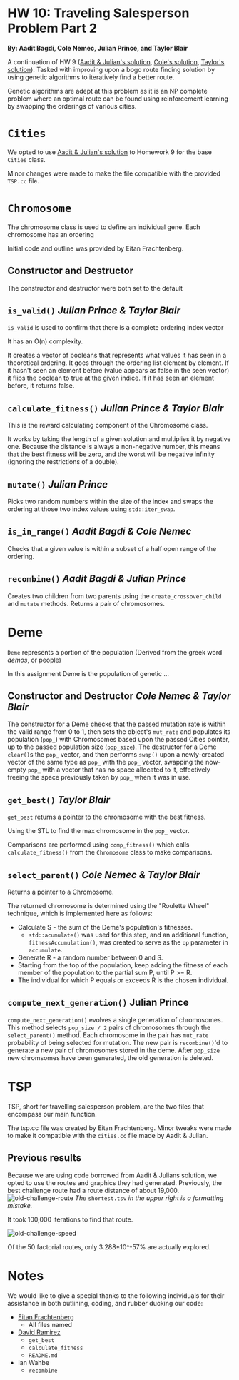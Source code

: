 # HW 10: Traveling Salesperson Problem Part 2

**By: Aadit Bagdi, Cole Nemec, Julian Prince, and Taylor Blair**

A continuation of HW 9 ([Aadit & Julian's solution](https://github.com/Byteceps/HW_9_Julian_Aadit), [Cole's solution](https://github.com/deeptronos/reed-csci221-hw9), [Taylor's solution](https://github.com/Goodernews/CS-221/tree/main/Homeworks/HW_9)). Tasked with improving upon a bogo route finding solution by using genetic algorithms to iteratively find a better route. 

Genetic algorithms are adept at this problem as it is an NP complete problem where an optimal route can be found using reinforcement learning by swapping the orderings of various cities.


# `Cities`

We opted to use [Aadit & Julian's solution](https://github.com/Byteceps/HW_9_Julian_Aadit) to Homework 9 for the base `Cities` class.

Minor changes were made to make the file compatible with the provided `TSP.cc` file.

# `Chromosome`

The chromosome class is used to define an individual gene. Each chromosome has an ordering 

Initial code and outline was provided by Eitan Frachtenberg.

## Constructor and Destructor

The constructor and destructor were both set to the default

## `is_valid()` *Julian Prince & Taylor Blair*

`is_valid` is used to confirm that there is a complete ordering index vector

It has an O(n) complexity.

It creates a vector of booleans that represents what values it has seen in a theoretical ordering. It goes through the ordering list element by element. If it hasn't seen an element before (value appears as false in the seen vector) it flips the boolean to true at the given indice. If it has seen an element before, it returns false.

## `calculate_fitness()` *Julian Prince & Taylor Blair*

This is the reward calculating component of the Chromosome class. 

It works by taking the length of a given solution and multiplies it by negative one. Because the distance is always a non-negative number, this means that the best fitness will be zero, and the worst will be negative infinity (ignoring the restrictions of a double). 

## `mutate()` *Julian Prince*

Picks two random numbers within the size of the index and swaps the ordering at those two index values using `std::iter_swap`.

## `is_in_range()` *Aadit Bagdi & Cole Nemec*

Checks that a given value is within a subset of a half open range of the ordering.

## `recombine()` *Aadit Bagdi & Julian Prince*

Creates two children from two parents using the `create_crossover_child` and `mutate` methods. Returns a pair of chromosomes. 


# Deme

`Deme` represents a portion of the population (Derived from the greek word *demos*, or people)

In this assignment Deme is the population of genetic ... 

## Constructor and Destructor *Cole Nemec & Taylor Blair*
The constructor for a Deme checks that the passed mutation rate is within the valid range from 0 to 1, then sets the object's `mut_rate` and populates its population (`pop_`) with Chromosomes based upon the passed Cities pointer, up to the passed population size (`pop_size`).
The destructor for a Deme `clear()`s the `pop_` vector, and then performs `swap()` upon a newly-created vector of the same type as `pop_` with the `pop_` vector, swapping the now-empty `pop_` with a vector that has no space allocated to it, effectively freeing the space previously taken by `pop_` when it was in use. 


## `get_best()` *Taylor Blair*

`get_best` returns a pointer to the chromosome with the best fitness.

Using the STL to find the max chromosome in the `pop_` vector.

Comparisons are performed using `comp_fitness()` which calls `calculate_fitness()` from the `Chromosome` class to make comparisons.

## `select_parent()` *Cole Nemec & Taylor Blair*
Returns a pointer to a Chromosome. 

The returned chromosome is determined using the "Roulette Wheel" technique, which is implemented here as follows:
* Calculate S - the sum of the Deme's population's fitnesses.
  * `std::acumulate()` was used for this step, and an additional function, `fitnessAccumulation()`, was created to serve as the `op` parameter in `accumulate`.
* Generate R - a random number between 0 and S.
* Starting from the top of the population, keep adding the fitness of each member of the population to the partial sum P, until P >= R.
* The individual for which P equals or exceeds R is the chosen individual.


## `compute_next_generation()` **Julian Prince**

```compute_next_generation()``` evolves a single generation of chromosomes. This method selects `pop_size / 2` pairs of chromosomes through the `select_parent()` method. Each chromosome in the pair has `mut_rate` probability of being selected for mutation. The new pair is `recombine()`'d to generate a new pair of chromosomes stored in the deme. After `pop_size` new chromsomes have been generated, the old generation is deleted. 

# TSP

TSP, short for travelling salesperson problem, are the two files that encompass our main function.

The tsp.cc file was created by Eitan Frachtenberg. Minor tweaks were made to make it compatible with the `cities.cc` file made by Aadit & Julian.

## Previous results

Because we are using code borrowed from Aadit & Julians solution, we opted to use the routes and graphics they had generated. Previously, the best challenge route had a route distance of about 19,000.
![old-challenge-route](images/HW_9/challenge_route.gif) 
*The* `shortest.tsv` *in the upper right is a formatting mistake.*

It took 100,000 iterations to find that route.

![old-challenge-speed](images/HW_9/challenge_speed.gif)

Of the 50 factorial routes, only 3.288*10^-57% are actually explored.



# Notes

We would like to give a special thanks to the following individuals for their assistance in both outlining, coding, and rubber ducking our code:
 + [Eitan Frachtenberg](https://github.com/eitanf)
	 + All files named
 + [David Ramirez](https://www.reed.edu/faculty-profiles/profiles/ramirez-david.html)
	 + `get_best`
	 + `calculate_fitness`
	 + `README.md`
 + Ian Wahbe
	 + `recombine`
